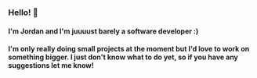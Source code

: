 ### Hello! 👋

#### I'm Jordan and I'm juuuust barely a software developer :)

#### I'm only really doing small projects at the moment but I'd love to work on something bigger. I just don't know what to do yet, so if you have any suggestions let me know!
